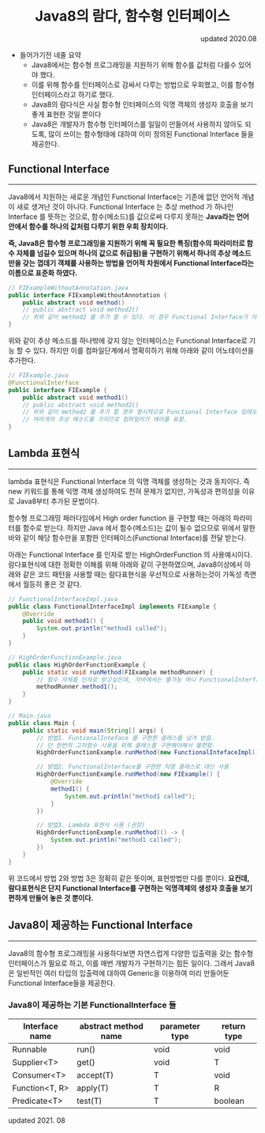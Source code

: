 <h1 style="text-align: center; ">Java8의 람다, 함수형 인터페이스</h1>
<p style="text-align: right;"> updated 2020.08 </p>

- 들어가기전 네줄 요약
    - Java8에서는 함수형 프로그래밍을 지원하기 위해 함수를 값처럼 다룰수 있어야 했다.
    - 이를 위해 함수를 인터페이스로 감싸서 다루는 방법으로 우회했고, 이를 함수형 인터페이스라고 하기로 했다.
    - Java8의 람다식은 사실 함수형 인터페이스의 익명 객체의 생성자 호출을 보기좋게 표현한 것일 뿐이다
    - Java8은 개발자가 함수형 인터페이스를 일일이 만들어서 사용하지 않아도 되도록, 많이 쓰이는 함수형태에 대하여 이미 정의된 Functional Interface 들을 제공한다.

## Functional Interface

---

Java8에서 지원하는 새로운 개념인 Functional Interface는 기존에 없던 언어적 개념이 새로 생겨난 것이 아니다. Functional Interface 는 추상 method 가 하나인
Interface 를 뜻하는 것으로, 함수(메소드)를 값으로써 다루지 못하는 **Java라는 언어 안에서 함수를 하나의 값처럼 다루기 위한 우회 장치이다.**

**즉, Java8은 함수형 프로그래밍을 지원하기 위해 꼭 필요한 특징(함수의 파라미터로 함수 자체를 넘길수 있으며 하나의 값으로 취급됨)을 구현하기 위해서 하나의 추상 메소드만을 갖는 껍데기 객체를 사용하는 방법을
언어적 차원에서 Functional Interface라는 이름으로 표준화 하였다.**

```java
// FIExampleWithoutAnnotation.java
public interface FIExampleWithoutAnnotation {
    public abstract void method()
    // public abstract void method2()  
    // 위와 같이 method2 를 추가 할 수 있다. 이 경우 Functional Interface가 아니게 된다.
}
```

위와 같이 추상 메소드를 하나밖에 갖지 않는 인터페이스는 Functional Interface로 기능 할 수 있다. 하지만 이를 컴파일단계에서 명확히하기 위해 아래와 같이 어노테이션을 추가한다.

```java
// FIExample.java
@FunctionalInterface
public interface FIExample {
    public abstract void method1()
    // public abstract void method2()
    // 위와 같이 method2 를 추가 할 경우 명시적으로 Functional Interface 임에도 불구하고
    // 여러개의 추상 메소드를 가지므로 컴파일러가 에러를 표함.
}
```

## Lambda 표현식

---

lambda 표현식은 Functional Interface 의 익명 객체를 생성하는 것과 동치이다. 즉 new 키워드를 통해 익명 객체 생성하여도 전혀 문제가 없지만, 가독성과 편의성을 이유로 Java8부터 추가된
문법이다.

함수형 프로그래밍 패러다임에서 High order function 을 구현할 때는 아래의 파라미터를 함수로 받는다. 하지만 Java 에서 함수(메소드)는 값이 될수 없으므로 위에서 말한 바와 같이 해당 함수만을
포함한 인터페이스(Functional Interface)를 전달 받는다.

아래는 Functional Interface 를 인자로 받는 HighOrderFunction 의 사용예시이다. 람다표현식에 대한 정확한 이해를 위해 아래와 같이 구현하였으며, Java8이상에서 아래와 같은 코드
패턴을 사용할 때는 람다표현식을 우선적으로 사용하는것이 가독성 측면에서 월등히 좋은 것 같다.

```java
// FunctionalInterfaceImpl.java
public class FunctionalInterfaceImpl implements FIExample {
    @Override
    public void method1() {
        System.out.println("method1 called");
    }
}

// HighOrderFunctionExample.java
public class HighOrderFunctionExample {
    public static void runMethod(FIExample methodRunner) {
        // 함수 자체를 인자로 받고싶은데, 자바에서는 불가능 하니 FunctionalInterface 를 인자로 받음
        methodRunner.method1();
    }
}

// Main.java
public class Main {
    public static void main(String[] args) {
        // 방법1. FuntionalInteface 를 구현한 클래스를 넘겨 받음.
        // 단 한번의 고차함수 사용을 위해 클래스를 구현해야해서 불편함.
        HighOrderFunctionExample.runMethod(new FunctionalIntefaceImpl());

        // 방법2. FunctionalInterface를 구현한 익명 클래스로 대신 사용
        HighOrderFunctionExample.runMethod(new FIExample() {
            @Override
            method1() {
                System.out.println("method1 called");
            }
        })

        // 방법3. Lambda 표현식 사용 (권장)
        HighOrderFunctionExample.runMethod(() -> {
            System.out.println("method1 called");
        })
    }
}
```

위 코드에서 방법 2와 방법 3은 정확히 같은 뜻이며, 표현방법만 다를 뿐이다. **요컨데, 람다표현식은 단지 Functional Interface를 구현하는 익명객체의 생성자 호출을 보기 편하게 만들어 놓은 것
뿐이다.**

## Java8이 제공하는 Functional Interface

---

Java8의 함수형 프로그래밍을 사용하다보면 자연스럽게 다양한 입출력을 갖는 함수형 인터페이스가 필요로 하고, 이를 매번 개발자가 구현하기는 힘든 일이다. 그래서 Java8은 일반적인 여러 타입의 입출력에 대하여
Generic을 이용하여 미리 만들어둔 Functional Interface들을 제공한다.

### Java8이 제공하는 기본 FunctionalInterface 들

| Interface name | abstract method name | parameter type | return type |
| ---- | ---- | ---- | ---- |
| Runnable | run() | void | void |
| Supplier\<T\> | get() | void | T |
| Consumer\<T\> | accept(T) | T | void |
| Function\<T, R\> | apply(T) | T | R |
| Predicate\<T\> | test(T) | T | boolean |


updated 2021. 08